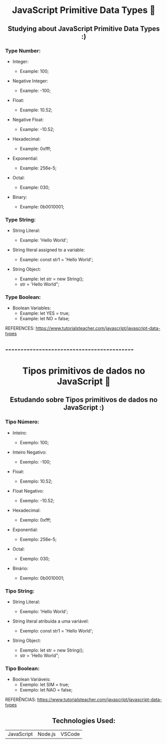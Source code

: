 <h1 align='center'>JavaScript Primitive Data Types 📙 </h1>
<h2 align='center'>Studying about JavaScript Primitive Data Types :)</h2>

### Type Number:
* Integer:
  * Example: 100;
* Negative Integer:
  * Example: -100;

* Float:
  * Example: 10.52;
* Negative Float:
  * Example: -10.52;

* Hexadecimal:
  * Example: 0xfff;
* Exponential:
  * Example: 256e-5;

* Octal:
  * Example: 030;
* Binary:
  * Example: 0b0010001;

### Type String:
* String Literal:
  * Example: 'Hello World';
* String literal assigned to a variable:
  * Example: const str1 = 'Hello World';

* String Object:
  * Example: let str = new String();
  * str = 'Hello World";

### Type Boolean:
* Boolean Variables:
  * Example: let YES = true;
  * Example: let NO = false;

REFERENCES: https://www.tutorialsteacher.com/javascript/javascript-data-types
<h2>------------------------------------------</h2>
<h1 align='center'>Tipos primitivos de dados no JavaScript 📙 </h1>
<h2 align='center'>Estudando sobre Tipos primitivos de dados no JavaScript :)</h2>

### Tipo Número:
* Inteiro:
  * Exemplo: 100;
* Inteiro Negativo:
  * Exemplo: -100;

* Float:
  * Exemplo: 10.52;
* Float Negativo:
  * Exemplo: -10.52;

* Hexadecimal:
  * Exemplo: 0xfff;
* Exponential:
  * Exemplo: 256e-5;

* Octal:
  * Exemplo: 030;
* Binário:
  * Exemplo: 0b0010001;

### Tipo String:
* String Literal:
  * Exemplo: 'Hello World';
* String literal atribuida a uma variável:
  * Exemplo: const str1 = 'Hello World';

* String Object:
  * Exemplo: let str = new String();
  * str = 'Hello World";

### Tipo Boolean:
* Boolean Variáveis:
  * Exemplo: let SIM = true;
  * Exemplo: let NAO = false;


REFERÊNCIAS: https://www.tutorialsteacher.com/javascript/javascript-data-types

<h2 align='center'>Technologies Used:</h2>
<table align='center'>
<tr>
<td>JavaScript</td>
<td>Node.js</td>
<td>VSCode</td>
</tr>
